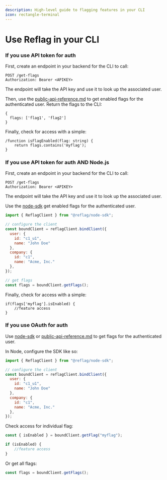 ```yaml
---
description: High-level guide to flagging features in your CLI
icon: rectangle-terminal
---
```


# Use Reflag in your CLI

### If you use API token for auth&#x20;

First, create an endpoint in your backend for the CLI to call:

```
POST /get-flags
Authorization: Bearer <APIKEY>
```

The endpoint will take the API key and use it to look up the associated user.

Then, use the [public-api-reference.md](../api/public-api/public-api-reference.md "mention") to get enabled flags for the authenticated user. Return the flags to the CLI:

```
{
  flags: ['flag1', 'flag2']
}
```

Finally, check for access with a simple:

```tsx
/function isFlagEnabled(flag: string) {
    return flags.contains('myflag');
}
```

### If you use API token for auth AND Node.js

First, create an endpoint in your backend for the CLI to call:

```
POST /get-flags
Authorization: Bearer <APIKEY>
```

The endpoint will take the API key and use it to look up the associated user.

Use the [node-sdk](../sdk/@reflag/node-sdk/ "mention") get enabled flags for the authenticated user.

```jsx
import { ReflagClient } from "@reflag/node-sdk";

// configure the client
const boundClient = reflagClient.bindClient({
  user: {
    id: "c1_u1",
    name: "John Doe"
  },
  company: {
    id: "c1",
    name: "Acme, Inc."
  },
});

// get flags
const flags = boundClient.getFlags();
```

Finally, check for access with a simple:

```tsx
if(flags['myflag'].isEnabled) {
    //feature access
}
```



### If you use OAuth for auth

Use [node-sdk](../sdk/@reflag/node-sdk/ "mention") or [public-api-reference.md](../api/public-api/public-api-reference.md "mention") to get flags for the authenticated user.

In Node, configure the SDK like so:

```jsx
import { ReflagClient } from "@reflag/node-sdk";

// configure the client
const boundClient = reflagClient.bindClient({
  user: {
    id: "c1_u1",
    name: "John Doe"
  },
  company: {
    id: "c1",
    name: "Acme, Inc."
  },
});
```

Check access for individual flag:

```jsx
const { isEnabled } = boundClient.getFlag("myflag");

if (isEnabled) {
    //feature access
}    
```

Or get all flags:

```jsx
const flags = boundClient.getFlags();
```

